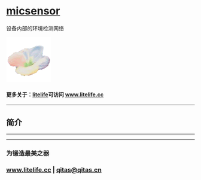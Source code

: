 ﻿# [micsensor](https://github.com/litfe/micsensor) 
 
设备内部的环境检测网络

[![sites](litelife/litelife.png)](http://www.litelife.cc)

#### 更多关于：[litelife](https://github.com/litfe/litelife)可访问 www.litelife.cc

---

## 简介



---



---

### 为锻造最美之器

### www.litelife.cc   |   qitas@qitas.cn
